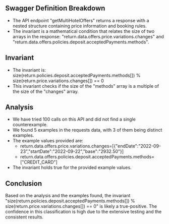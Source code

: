 ## Swagger Definition Breakdown
- The API endpoint "getMultiHotelOffers" returns a response with a nested structure containing price information and booking rules.
- The invariant is a mathematical condition that relates the size of two arrays in the response: "return.data.offers.price.variations.changes" and "return.data.offers.policies.deposit.acceptedPayments.methods".

## Invariant
- The invariant is: size(return.policies.deposit.acceptedPayments.methods[]) % size(return.price.variations.changes[]) == 0
- This invariant checks if the size of the "methods" array is a multiple of the size of the "changes" array.

## Analysis
- We have tried 100 calls on this API and did not find a single counterexample.
- We found 5 examples in the requests data, with 3 of them being distinct examples.
- The example values provided are:
  - return.data.offers.price.variations.changes=[{"endDate":"2022-09-23","startDate":"2022-09-22","base":"2932.50"}]
  - return.data.offers.policies.deposit.acceptedPayments.methods=["CREDIT_CARD"]
- The invariant holds true for the provided example values.

## Conclusion
Based on the analysis and the examples found, the invariant "size(return.policies.deposit.acceptedPayments.methods[]) % size(return.price.variations.changes[]) == 0" is likely a true-positive. The confidence in this classification is high due to the extensive testing and the consistent results.
